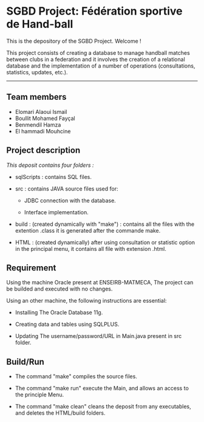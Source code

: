 # SGBD Project: Fédération sportive de Hand-ball

This is the depository of the SGBD Project. Welcome !

This project consists of creating a database to manage handball matches between clubs in a federation and it involves the creation of a relational database and the implementation of a number of operations (consultations, statistics, updates, etc.).

***

## Team members

- Elomari Alaoui Ismail
- Boullit Mohamed Fayçal 
- Benmendil Hamza 
- El hammadi Mouhcine

## Project description

*This deposit contains four folders :*

- sqlScripts : contains SQL files.

- src : contains JAVA source files used for:

	- JDBC connection with the database.

	- Interface implementation.

- build : (created dynamically with "make") : contains all the files with the extention .class it is generated after the commande make.

- HTML : (created dynamically) after using consultation or statistic option in the principal menu, it contains all file with extension .html.

## Requirement

Using the machine Oracle present at ENSEIRB-MATMECA, The project can be builded and executed with no changes.

Using an other machine, the following instructions are essential:

- Installing The Oracle Database 11g.

- Creating data and tables using SQLPLUS.

- Updating The username/password/URL in Main.java present in src folder.

## Build/Run

- The command "make" compiles the source files.

- The command "make run" execute the Main, and allows an access to the principle Menu.

- The command "make clean" cleans the deposit from any executables, and deletes the HTML/build folders.